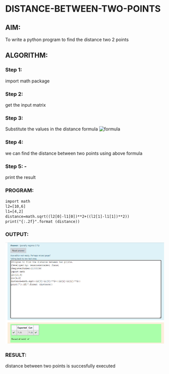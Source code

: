 # DISTANCE-BETWEEN-TWO-POINTS

## AIM:
To write a python program to find the distance two 2 points
## ALGORITHM:
### Step 1: 
import math package
### Step 2: 
get the input matrix
### Step 3: 
Substitute the values in the distance formula  ![formula](/formula.jpg)
### Step 4: 
we can find the distance between two points using above formula
### Step 5: -
print the result
### PROGRAM:
```
import math
l2=[10,6]
l1=[4,2]
distance=math.sqrt((l2[0]-l1[0])**2+((l2[1]-l1[1])**2))
print("{:.2f}".format (distance))
```
  


### OUTPUT:
![output](.//distancebetweentwopointsoutput.png)


### RESULT:
distance between two points is succesfully executed
